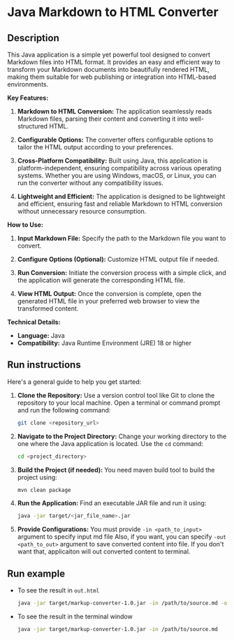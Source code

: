 # Java Markdown to HTML Converter

## Description

This Java application is a simple yet powerful tool designed to convert Markdown files into HTML format. It provides an easy and efficient way to transform your Markdown documents into beautifully rendered HTML, making them suitable for web publishing or integration into HTML-based environments.

**Key Features:**

1. **Markdown to HTML Conversion:** The application seamlessly reads Markdown files, parsing their content and converting it into well-structured HTML.

2. **Configurable Options:** The converter offers configurable options to tailor the HTML output according to your preferences.

3. **Cross-Platform Compatibility:** Built using Java, this application is platform-independent, ensuring compatibility across various operating systems. Whether you are using Windows, macOS, or Linux, you can run the converter without any compatibility issues.

4. **Lightweight and Efficient:** The application is designed to be lightweight and efficient, ensuring fast and reliable Markdown to HTML conversion without unnecessary resource consumption.

**How to Use:**

1. **Input Markdown File:** Specify the path to the Markdown file you want to convert.

2. **Configure Options (Optional):** Customize HTML output file if needed.

3. **Run Conversion:** Initiate the conversion process with a simple click, and the application will generate the corresponding HTML file.

4. **View HTML Output:** Once the conversion is complete, open the generated HTML file in your preferred web browser to view the transformed content.

**Technical Details:**

- **Language:** Java
- **Compatibility:** Java Runtime Environment (JRE) 18 or higher

## Run instructions

Here's a general guide to help you get started:

1. **Clone the Repository:**
   Use a version control tool like Git to clone the repository to your local machine. Open a terminal or command prompt and run the following command:
   ```bash
   git clone <repository_url>
   ```

2. **Navigate to the Project Directory:**
   Change your working directory to the one where the Java application is located. Use the `cd` command:
   ```bash
   cd <project_directory>
   ```

3. **Build the Project (if needed):**
   You need maven build tool to build the project using:
   ```bash
   mvn clean package
   ```

4. **Run the Application:**
   Find an executable JAR file and run it using:
   ```bash
   java -jar target/<jar_file_name>.jar
   ```

5. **Provide Configurations:**
   You must provide `-in <path_to_input>` argument to specify input md file
   Also, if you want, you can specify `-out <path_to_out>` argument to save converted content into file. If you don't want that, applicaiton will out converted content to terminal.

## Run example

- To see the result in `out.html`
   ```bash
   java -jar target/markup-converter-1.0.jar -in /path/to/source.md -out /path/to/out.html
   ```

- To see the result in the terminal window
   ```bash
   java -jar target/markup-converter-1.0.jar -in /path/to/source.md
   ```
